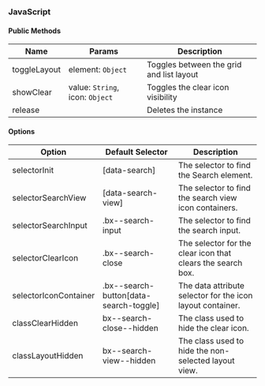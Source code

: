 ### JavaScript

#### Public Methods

| Name         | Params                          | Description                              |
| ------------ | ------------------------------- | ---------------------------------------- |
| toggleLayout | element: `Object`               | Toggles between the grid and list layout |
| showClear    | value: `String`, icon: `Object` | Toggles the clear icon visibility        |
| release      |                                 | Deletes the instance                     |

#### Options

| Option                | Default Selector                       | Description                                                 |
| --------------------- | -------------------------------------- | ----------------------------------------------------------- |
| selectorInit          | [data-search]                          | The selector to find the Search element.                    |
| selectorSearchView    | [data-search-view]                     | The selector to find the search view icon containers.       |
| selectorSearchInput   | .bx--search-input                      | The selector to find the search input.                      |
| selectorClearIcon     | .bx--search-close                      | The selector for the clear icon that clears the search box. |
| selectorIconContainer | .bx--search-button[data-search-toggle] | The data attribute selector for the icon layout container.  |
| classClearHidden      | bx--search-close--hidden               | The class used to hide the clear icon.                      |
| classLayoutHidden     | bx--search-view--hidden                | The class used to hide the non-selected layout view.        |
